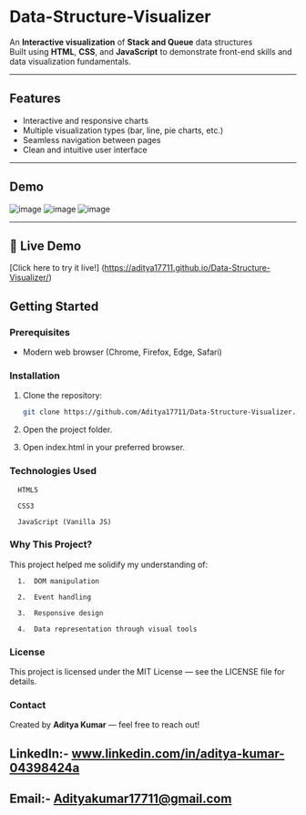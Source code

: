 # Data-Structure-Visualizer
 
An **Interactive visualization** of **Stack and Queue** data structures  
Built using **HTML**, **CSS**, and **JavaScript** to demonstrate front-end skills and data visualization fundamentals.

---

## Features

- Interactive and responsive charts
- Multiple visualization types (bar, line, pie charts, etc.)
- Seamless navigation between pages
- Clean and intuitive user interface

---

## Demo

![image](https://github.com/user-attachments/assets/e3180d0f-4bcc-4078-b7c8-d482e0e8fc66)
![image](https://github.com/user-attachments/assets/417e470f-c956-401e-8527-e9cfbc04690c)
![image](https://github.com/user-attachments/assets/5183213e-9879-4aa6-b0f7-e7899a0bbf5f)

---
## 🔗 Live Demo

[Click here to try it live!]
(https://aditya17711.github.io/Data-Structure-Visualizer/)

## Getting Started

### Prerequisites

- Modern web browser (Chrome, Firefox, Edge, Safari)

### Installation

1. Clone the repository:
   ```bash
   git clone https://github.com/Aditya17711/Data-Structure-Visualizer.git
   
   
3. Open the project folder.

4. Open index.html in your preferred browser.


### Technologies Used

      HTML5

      CSS3

      JavaScript (Vanilla JS)


### Why This Project?

  This project helped me solidify my understanding of:

      1.  DOM manipulation

      2.  Event handling

      3.  Responsive design

      4.  Data representation through visual tools


### License

This project is licensed under the MIT License — see the LICENSE file for details.

### Contact

Created by **Aditya Kumar** — feel free to reach out!
## LinkedIn:- **www.linkedin.com/in/aditya-kumar-04398424a**
## Email:- **Adityakumar17711@gmail.com**


